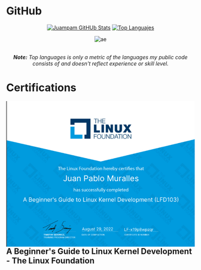 # GitHub
<div>
  <div align="center">
    <a href="#"><img alt="Juampam GitHUb Stats" src="https://github-readme-stats.vercel.app/api?username=juampam&show_icons=true&include_all_commits=false&count_private=false&theme=react&hide_border=true&bg_color=0D1117&title_color=5ce1e6&icon_color=5ce1e6&hide=stars" height="180"/></a>
    <a href="#"><img alt="Top Languajes" src="https://github-readme-stats.vercel.app/api/top-langs/?username=juampam&langs_count=10&layout=compact&theme=react&hide_border=true&bg_color=0D1117&title_color=5ce1e6&icon_color=5ce1e6" height="180"/></a>
   <p align="center"> <img src="https://komarev.com/ghpvc/?username=juampam&label=Profile%20views&color=0e75b6&style=flat" alt="ae" /> </p>
    <br/>
    <i><b>Note:</b> Top languages is only a metric of the languages my public code consists of and doesn't reflect experience or skill level.</i>
  </div>
 </div>

# Certifications 
<img style="float: right;" src="https://github.com/juampam/juampam/blob/main/certs/LFD103.jpg"> 

## A Beginner's Guide to Linux Kernel Development - The Linux Foundation

 
